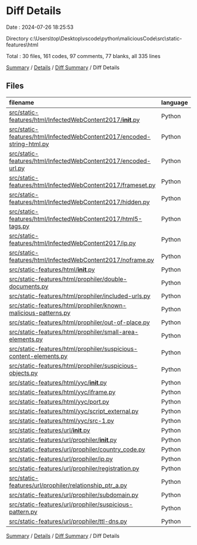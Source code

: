 # Diff Details

Date : 2024-07-26 18:25:53

Directory c:\\Users\\top\\Desktop\\vscode\\python\\maliciousCode\\src\\static-features\\html

Total : 30 files,  161 codes, 97 comments, 77 blanks, all 335 lines

[Summary](results.md) / [Details](details.md) / [Diff Summary](diff.md) / Diff Details

## Files
| filename | language | code | comment | blank | total |
| :--- | :--- | ---: | ---: | ---: | ---: |
| [src/static-features/html/InfectedWebContent2017/__init__.py](/src/static-features/html/InfectedWebContent2017/__init__.py) | Python | 0 | 0 | 1 | 1 |
| [src/static-features/html/InfectedWebContent2017/encoded-string-html.py](/src/static-features/html/InfectedWebContent2017/encoded-string-html.py) | Python | 30 | 8 | 10 | 48 |
| [src/static-features/html/InfectedWebContent2017/encoded-url.py](/src/static-features/html/InfectedWebContent2017/encoded-url.py) | Python | 23 | 11 | 15 | 49 |
| [src/static-features/html/InfectedWebContent2017/frameset.py](/src/static-features/html/InfectedWebContent2017/frameset.py) | Python | 21 | 7 | 8 | 36 |
| [src/static-features/html/InfectedWebContent2017/hidden.py](/src/static-features/html/InfectedWebContent2017/hidden.py) | Python | 78 | 31 | 15 | 124 |
| [src/static-features/html/InfectedWebContent2017/html5-tags.py](/src/static-features/html/InfectedWebContent2017/html5-tags.py) | Python | 28 | 4 | 11 | 43 |
| [src/static-features/html/InfectedWebContent2017/ip.py](/src/static-features/html/InfectedWebContent2017/ip.py) | Python | 23 | 15 | 15 | 53 |
| [src/static-features/html/InfectedWebContent2017/noframe.py](/src/static-features/html/InfectedWebContent2017/noframe.py) | Python | 28 | 5 | 8 | 41 |
| [src/static-features/html/__init__.py](/src/static-features/html/__init__.py) | Python | 0 | 0 | 1 | 1 |
| [src/static-features/html/prophiler/double-documents.py](/src/static-features/html/prophiler/double-documents.py) | Python | 37 | 4 | 9 | 50 |
| [src/static-features/html/prophiler/included-urls.py](/src/static-features/html/prophiler/included-urls.py) | Python | 24 | 6 | 8 | 38 |
| [src/static-features/html/prophiler/known-malicious-patterns.py](/src/static-features/html/prophiler/known-malicious-patterns.py) | Python | 24 | 2 | 7 | 33 |
| [src/static-features/html/prophiler/out-of-place.py](/src/static-features/html/prophiler/out-of-place.py) | Python | 43 | 5 | 13 | 61 |
| [src/static-features/html/prophiler/small-area-elements.py](/src/static-features/html/prophiler/small-area-elements.py) | Python | 39 | 6 | 10 | 55 |
| [src/static-features/html/prophiler/suspicious-content-elements.py](/src/static-features/html/prophiler/suspicious-content-elements.py) | Python | 28 | 7 | 8 | 43 |
| [src/static-features/html/prophiler/suspicious-objects.py](/src/static-features/html/prophiler/suspicious-objects.py) | Python | 26 | 7 | 8 | 41 |
| [src/static-features/html/yyc/__init__.py](/src/static-features/html/yyc/__init__.py) | Python | 0 | 0 | 1 | 1 |
| [src/static-features/html/yyc/iframe.py](/src/static-features/html/yyc/iframe.py) | Python | 6 | 3 | 3 | 12 |
| [src/static-features/html/yyc/port.py](/src/static-features/html/yyc/port.py) | Python | 13 | 2 | 4 | 19 |
| [src/static-features/html/yyc/script_external.py](/src/static-features/html/yyc/script_external.py) | Python | 7 | 2 | 3 | 12 |
| [src/static-features/html/yyc/src-1.py](/src/static-features/html/yyc/src-1.py) | Python | 7 | 1 | 3 | 11 |
| [src/static-features/url/__init__.py](/src/static-features/url/__init__.py) | Python | 0 | 0 | -1 | -1 |
| [src/static-features/url/prophiler/__init__.py](/src/static-features/url/prophiler/__init__.py) | Python | 0 | 0 | -1 | -1 |
| [src/static-features/url/prophiler/country_code.py](/src/static-features/url/prophiler/country_code.py) | Python | -21 | -3 | -8 | -32 |
| [src/static-features/url/prophiler/ip.py](/src/static-features/url/prophiler/ip.py) | Python | -33 | -5 | -10 | -48 |
| [src/static-features/url/prophiler/registration.py](/src/static-features/url/prophiler/registration.py) | Python | -41 | -3 | -13 | -57 |
| [src/static-features/url/prophiler/relationship_ptr_a.py](/src/static-features/url/prophiler/relationship_ptr_a.py) | Python | -97 | -6 | -21 | -124 |
| [src/static-features/url/prophiler/subdomain.py](/src/static-features/url/prophiler/subdomain.py) | Python | -25 | -3 | -8 | -36 |
| [src/static-features/url/prophiler/suspicious-pattern.py](/src/static-features/url/prophiler/suspicious-pattern.py) | Python | -40 | -3 | -7 | -50 |
| [src/static-features/url/prophiler/ttl-dns.py](/src/static-features/url/prophiler/ttl-dns.py) | Python | -67 | -6 | -15 | -88 |

[Summary](results.md) / [Details](details.md) / [Diff Summary](diff.md) / Diff Details